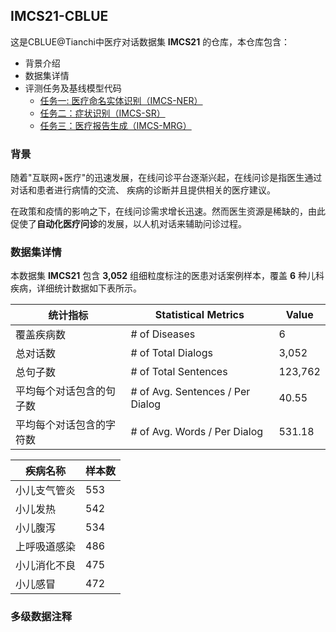 ## IMCS21-CBLUE

这是CBLUE@Tianchi中医疗对话数据集 **IMCS21** 的仓库，本仓库包含：

- 背景介绍
- 数据集详情
- 评测任务及基线模型代码
  - [任务一: 医疗命名实体识别（IMCS-NER）](https://github.com/lemuria-wchen/imcs21-cblue/tree/main/task1)
  - [任务二：症状识别（IMCS-SR）](https://github.com/lemuria-wchen/imcs21-cblue/tree/main/task2)
  - [任务三：医疗报告生成（IMCS-MRG）](https://github.com/lemuria-wchen/imcs21-cblue/tree/main/task3)

### 背景

随着"互联网+医疗"的迅速发展，在线问诊平台逐渐兴起，在线问诊是指医生通过对话和患者进行病情的交流、 疾病的诊断并且提供相关的医疗建议。

在政策和疫情的影响之下，在线问诊需求增长迅速。然而医生资源是稀缺的，由此促使了**自动化医疗问诊**的发展，以人机对话来辅助问诊过程。

### 数据集详情

本数据集 **IMCS21** 包含 **3,052** 组细粒度标注的医患对话案例样本，覆盖 **6** 种儿科疾病，详细统计数据如下表所示。

| 统计指标         | Statistical Metrics              | Value   |
|--------------|----------------------------------|---------|
| 覆盖疾病数        | # of Diseases                    | 6       |
| 总对话数         | # of Total Dialogs               | 3,052   |
| 总句子数         | # of Total Sentences             | 123,762 |
| 平均每个对话包含的句子数 | # of Avg. Sentences / Per Dialog | 40.55   |
| 平均每个对话包含的字符数 | # of Avg. Words / Per Dialog     | 531.18  |


| 疾病名称   | 样本数 |
|--------|-----|
| 小儿支气管炎 | 553 |
| 小儿发热   | 542 |
| 小儿腹泻   | 534 |
| 上呼吸道感染 | 486 |
| 小儿消化不良 | 475 |
| 小儿感冒   | 472 |

### 多级数据注释











